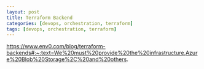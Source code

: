 ```yaml
---
layout: post
title: Terraform Backend
categories: [devops, orchestration, terraform]
tags: [devops, orchestration, terraform]
---
```


https://www.env0.com/blog/terraform-backends#:~:text=We%20must%20provide%20the%20infrastructure,Azure%20Blob%20Storage%2C%20and%20others.